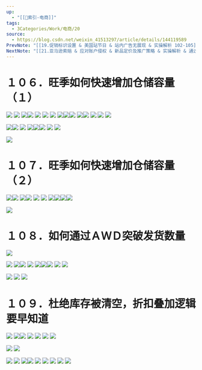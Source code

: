 ```yaml
---
up:
  - "[[🔖索引-电商]]"
tags:
  - 3Categories/Work/电商/20
source:
  - https://blog.csdn.net/weixin_41513297/article/details/144119589
PrevNote: "[[19.促销标识设置 & 美国站节日 & 站内广告无展现 & 实操解析 102-105]]"
NextNote: "[[21.亚马逊索赔 & 应对账户侵权 & 新品定价及推广策略 & 实操解析 & 通过品牌备案110-114]]"
---
```



# １０６．旺季如何快速增加仓储容量（１） 
![](https://imgs-1302581161.cos.ap-guangzhou.myqcloud.com/ob/20250605154456440.webp)
![](https://imgs-1302581161.cos.ap-guangzhou.myqcloud.com/ob/20250605154456441.webp)
![](https://imgs-1302581161.cos.ap-guangzhou.myqcloud.com/ob/20250605154456442.webp)![](https://imgs-1302581161.cos.ap-guangzhou.myqcloud.com/ob/20250605154456443.webp)
![](https://imgs-1302581161.cos.ap-guangzhou.myqcloud.com/ob/20250605154456444.webp)
![](https://imgs-1302581161.cos.ap-guangzhou.myqcloud.com/ob/20250605154456445.webp)
![](https://imgs-1302581161.cos.ap-guangzhou.myqcloud.com/ob/20250605154456446.webp)
![](https://imgs-1302581161.cos.ap-guangzhou.myqcloud.com/ob/20250605154456447.webp)![](https://imgs-1302581161.cos.ap-guangzhou.myqcloud.com/ob/20250605154456448.webp)![](https://imgs-1302581161.cos.ap-guangzhou.myqcloud.com/ob/20250605154456449.webp)
![](https://imgs-1302581161.cos.ap-guangzhou.myqcloud.com/ob/20250605154456450.webp)![](https://imgs-1302581161.cos.ap-guangzhou.myqcloud.com/ob/20250605154456451.webp)
![](https://imgs-1302581161.cos.ap-guangzhou.myqcloud.com/ob/20250605154456452.webp)
![](https://imgs-1302581161.cos.ap-guangzhou.myqcloud.com/ob/20250605154456453.webp)
![](https://imgs-1302581161.cos.ap-guangzhou.myqcloud.com/ob/20250605154456454.webp)

![](https://imgs-1302581161.cos.ap-guangzhou.myqcloud.com/ob/20250605154456455.webp)![](https://imgs-1302581161.cos.ap-guangzhou.myqcloud.com/ob/20250605154456457.webp)
![](https://imgs-1302581161.cos.ap-guangzhou.myqcloud.com/ob/20250605154456458.webp)
![](https://imgs-1302581161.cos.ap-guangzhou.myqcloud.com/ob/20250605154456459.webp)![](https://imgs-1302581161.cos.ap-guangzhou.myqcloud.com/ob/20250605154456460.webp)![](https://imgs-1302581161.cos.ap-guangzhou.myqcloud.com/ob/20250605154456461.webp)
![](https://imgs-1302581161.cos.ap-guangzhou.myqcloud.com/ob/20250605154456462.webp)
![](https://imgs-1302581161.cos.ap-guangzhou.myqcloud.com/ob/20250605154456463.webp)

![](https://imgs-1302581161.cos.ap-guangzhou.myqcloud.com/ob/20250605154456464.webp)




# １０７．旺季如何快速增加仓储容量（２） 
![](https://imgs-1302581161.cos.ap-guangzhou.myqcloud.com/ob/20250605154456465.webp)![](https://imgs-1302581161.cos.ap-guangzhou.myqcloud.com/ob/20250605154456466.webp)
![](https://imgs-1302581161.cos.ap-guangzhou.myqcloud.com/ob/20250605154456467.webp)![](https://imgs-1302581161.cos.ap-guangzhou.myqcloud.com/ob/20250605154456468.webp)
![](https://imgs-1302581161.cos.ap-guangzhou.myqcloud.com/ob/20250605154456469.webp)
![](https://imgs-1302581161.cos.ap-guangzhou.myqcloud.com/ob/20250605154456470.webp)
![](https://imgs-1302581161.cos.ap-guangzhou.myqcloud.com/ob/20250605154456471.webp)![](https://imgs-1302581161.cos.ap-guangzhou.myqcloud.com/ob/20250605154456472.webp)![](https://imgs-1302581161.cos.ap-guangzhou.myqcloud.com/ob/20250605154456473.webp)![](https://imgs-1302581161.cos.ap-guangzhou.myqcloud.com/ob/20250605154456474.webp)

![](https://imgs-1302581161.cos.ap-guangzhou.myqcloud.com/ob/20250605154456475.webp)




# １０８．如何通过ＡＷＤ突破发货数量 
![](https://imgs-1302581161.cos.ap-guangzhou.myqcloud.com/ob/20250605154456476.webp)

![](https://imgs-1302581161.cos.ap-guangzhou.myqcloud.com/ob/20250605154456477.webp)
![](https://imgs-1302581161.cos.ap-guangzhou.myqcloud.com/ob/20250605154456478.webp)![](https://imgs-1302581161.cos.ap-guangzhou.myqcloud.com/ob/20250605154456479.webp)
![](https://imgs-1302581161.cos.ap-guangzhou.myqcloud.com/ob/20250605154456480.webp)
![](https://imgs-1302581161.cos.ap-guangzhou.myqcloud.com/ob/20250605154456481.webp)![](https://imgs-1302581161.cos.ap-guangzhou.myqcloud.com/ob/20250605154456482.webp)![](https://imgs-1302581161.cos.ap-guangzhou.myqcloud.com/ob/20250605154456483.webp)
![](https://imgs-1302581161.cos.ap-guangzhou.myqcloud.com/ob/20250605154456484.webp)
![](https://imgs-1302581161.cos.ap-guangzhou.myqcloud.com/ob/20250605154456485.webp)

![](https://imgs-1302581161.cos.ap-guangzhou.myqcloud.com/ob/20250605154456486.webp)
![](https://imgs-1302581161.cos.ap-guangzhou.myqcloud.com/ob/20250605154456487.webp)
![](https://imgs-1302581161.cos.ap-guangzhou.myqcloud.com/ob/20250605154456488.webp)




# １０９．杜绝库存被清空，折扣叠加逻辑要早知道 
![](https://imgs-1302581161.cos.ap-guangzhou.myqcloud.com/ob/20250605154456489.webp)
![](https://imgs-1302581161.cos.ap-guangzhou.myqcloud.com/ob/20250605154456490.webp)![](https://imgs-1302581161.cos.ap-guangzhou.myqcloud.com/ob/20250605154456491.webp)
![](https://imgs-1302581161.cos.ap-guangzhou.myqcloud.com/ob/20250605154456492.webp)
![](https://imgs-1302581161.cos.ap-guangzhou.myqcloud.com/ob/20250605154456493.webp)
![](https://imgs-1302581161.cos.ap-guangzhou.myqcloud.com/ob/20250605154456494.webp)
![](https://imgs-1302581161.cos.ap-guangzhou.myqcloud.com/ob/20250605154456495.webp)

![](https://imgs-1302581161.cos.ap-guangzhou.myqcloud.com/ob/20250605154456496.webp)
![](https://imgs-1302581161.cos.ap-guangzhou.myqcloud.com/ob/20250605154456497.webp)

![](https://imgs-1302581161.cos.ap-guangzhou.myqcloud.com/ob/20250605154456498.webp)
![](https://imgs-1302581161.cos.ap-guangzhou.myqcloud.com/ob/20250605154456499.webp)
![](https://imgs-1302581161.cos.ap-guangzhou.myqcloud.com/ob/20250605154456500.webp)![](https://imgs-1302581161.cos.ap-guangzhou.myqcloud.com/ob/20250605154456501.webp)
![](https://imgs-1302581161.cos.ap-guangzhou.myqcloud.com/ob/20250605154456502.webp)
![](https://imgs-1302581161.cos.ap-guangzhou.myqcloud.com/ob/20250605154456503.webp)
![](https://imgs-1302581161.cos.ap-guangzhou.myqcloud.com/ob/20250605154456504.webp)
![](https://imgs-1302581161.cos.ap-guangzhou.myqcloud.com/ob/20250605154456505.webp)
![](https://imgs-1302581161.cos.ap-guangzhou.myqcloud.com/ob/20250605154456506.webp)


